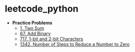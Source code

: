 # leetcode_python

- **Practice Problems**
  * [1. Two Sum](Practice-Problems/two-sum)
  * [67. Add Binary](Practice-Problems/add-binary)
  * [717. 1-bit and 2-bit Characters](Practice-Problems/1-bit-and-2-bit-characters)
  * [1342. Number of Steps to Reduce a Number to Zero](Practice-Problems/number-of-steps-to-reduce-a-number-to-zero)

